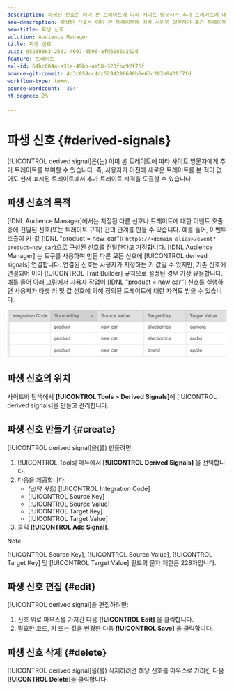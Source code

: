```yaml
---
description: 파생된 신호는 이미 본 트레이트에 따라 사이트 방문자가 추가 트레이트에 대한 자격을 얻습니다. 즉, 사용자가 이전에 새로운 트레이트를 본 적이 없어도 현재 표시된 트레이트에서 추가 트레이트 자격을 도출할 수 있습니다.
seo-description: 파생된 신호는 이미 본 트레이트에 따라 사이트 방문자가 추가 트레이트에 대한 자격을 얻습니다. 즉, 사용자가 이전에 새로운 트레이트를 본 적이 없어도 현재 표시된 트레이트에서 추가 트레이트 자격을 도출할 수 있습니다.
seo-title: 파생 신호
solution: Audience Manager
title: 파생 신호
uuid: e52600e3-26d1-4607-9b96-afd6086a252d
feature: 트레이트
exl-id: 64bc004a-a31a-49bb-aa58-323fbc92f76f
source-git-commit: 4d3c859cc4dc5294286680b0e63c287e0409f7fd
workflow-type: tm+mt
source-wordcount: '304'
ht-degree: 2%

---
```


# 파생 신호 {#derived-signals}

[!UICONTROL derived signal]은(는) 이미 본 트레이트에 따라 사이트 방문자에게 추가 트레이트를 부여할 수 있습니다. 즉, 사용자가 이전에 새로운 트레이트를 본 적이 없어도 현재 표시된 트레이트에서 추가 트레이트 자격을 도출할 수 있습니다.

<!-- c_tb_derived_signal.xml -->

## 파생 신호의 목적

[!DNL Audience Manager]에서는 지정된 다른 신호나 트레이트에 대한 이벤트 호출 중에 전달된 신호(또는 트레이트 규칙) 간의 관계를 만들 수 있습니다. 예를 들어, 이벤트 호출이 키-값 [!DNL "product = new_car"]( `https://<domain alias>/event?product=new_car`)으로 구성된 신호를 전달한다고 가정합니다. [!DNL Audience Manager] 는 도구를 사용하여 만든 다른 모든 신호에  [!UICONTROL derived signals] 연결합니다. 연결된 신호는 사용자가 지정하는 키 값일 수 있지만, 기존 신호에 연결되어 이미 [!UICONTROL Trait Builder] 규칙으로 설정된 경우 가장 유용합니다. 예를 들어 아래 그림에서 사용자 작업이 [!DNL "product = new car"] 신호를 실행하면 사용자가 타겟 키 및 값 신호에 의해 정의된 트레이트에 대한 자격도 받을 수 있습니다.

![](assets/derived_signal_example.png)

## 파생 신호의 위치

사이드바 탐색에서 **[!UICONTROL Tools > Derived Signals]**&#x200B;에 [!UICONTROL derived signals]을 만들고 관리합니다.

## 파생 신호 만들기 {#create}

<!-- t_tb_create_derived.xml -->

[!UICONTROL derived signal]을(를) 만들려면:

1. [!UICONTROL Tools] 메뉴에서 **[!UICONTROL Derived Signals]** 을 선택합니다.
1. 다음을 제공합니다.
   * *(선택 사항)* [!UICONTROL Integration Code]
   * [!UICONTROL Source Key]
   * [!UICONTROL Source Value]
   * [!UICONTROL Target Key]
   * [!UICONTROL Target Value]
1. 클릭 **[!UICONTROL Add Signal]**.

>[!NOTE]
>
>[!UICONTROL Source Key], [!UICONTROL Source Value], [!UICONTROL Target Key] 및 [!UICONTROL Target Value] 필드의 문자 제한은 228자입니다.

## 파생 신호 편집 {#edit}

<!-- t_tb_edit_derived.xml -->

[!UICONTROL derived signal]을 편집하려면:

1. 신호 위로 마우스를 가져간 다음 **[!UICONTROL Edit]** 을 클릭합니다.
2. 필요한 코드, 키 또는 값을 변경한 다음 **[!UICONTROL Save]** 을 클릭합니다.

## 파생 신호 삭제 {#delete}

<!-- t_tb_delete_derived.xml -->

[!UICONTROL derived signal]을(를) 삭제하려면 해당 신호를 마우스로 가리킨 다음 **[!UICONTROL Delete]**&#x200B;을 클릭합니다.
